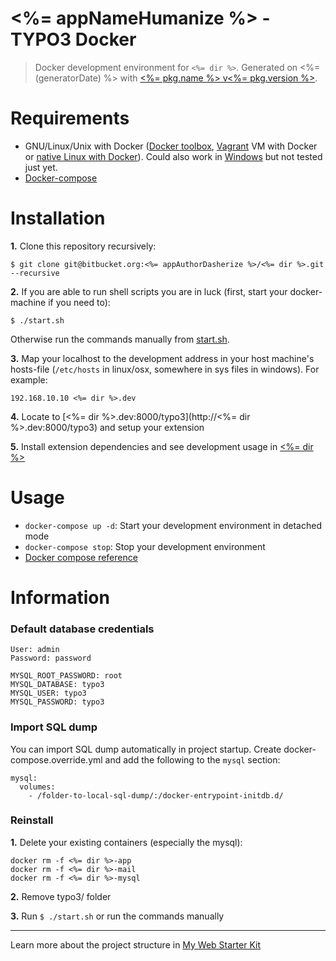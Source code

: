 # <%= appNameHumanize %> - TYPO3 Docker

> Docker development environment for `<%= dir %>`. Generated on <%= (generatorDate) %> with [<%= pkg.name %> v<%= pkg.version %>](<%= (generatorRepository) %>).

# Requirements

* GNU/Linux/Unix with Docker ([Docker toolbox](https://www.docker.com/products/docker-toolbox), [Vagrant](https://www.vagrantup.com/downloads.html) VM with Docker or [native Linux with Docker](http://docs.docker.com/linux/step_one/)). Could also work in [Windows](https://docs.docker.com/docker-for-windows/#/what-to-know-before-you-install) but not tested just yet.
* [Docker-compose](https://github.com/docker/compose)

# Installation 

**1.** Clone this repository recursively:

```
$ git clone git@bitbucket.org:<%= appAuthorDasherize %>/<%= dir %>.git --recursive
```

**2.** If you are able to run shell scripts you are in luck (first, start your docker-machine if you need to): 

```
$ ./start.sh
```

Otherwise run the commands manually from [start.sh](start.sh).

**3.** Map your localhost to the development address in your host machine's hosts-file (`/etc/hosts` in linux/osx, somewhere in sys files in windows). For example:

```
192.168.10.10 <%= dir %>.dev
```

**4.** Locate to [<%= dir %>.dev:8000/typo3](http://<%= dir %>.dev:8000/typo3) and setup your extension

**5.** Install extension dependencies and see development usage in [<%= dir %>](<%= dir %>) 

# Usage

* `docker-compose up -d`: Start your development environment in detached mode
* `docker-compose stop`: Stop your development environment
* [Docker compose reference](https://docs.docker.com/compose/reference)

# Information

### Default database credentials

```
User: admin
Password: password
```

```
MYSQL_ROOT_PASSWORD: root
MYSQL_DATABASE: typo3
MYSQL_USER: typo3
MYSQL_PASSWORD: typo3
```

### Import SQL dump

You can import SQL dump automatically in project startup. Create docker-compose.override.yml and add the following to the `mysql` section:

```
mysql:
  volumes:
    - /folder-to-local-sql-dump/:/docker-entrypoint-initdb.d/
```

### Reinstall

**1.** Delete your existing containers (especially the mysql):

```
docker rm -f <%= dir %>-app
docker rm -f <%= dir %>-mail
docker rm -f <%= dir %>-mysql
```

**2.** Remove typo3/ folder

**3.** Run `$ ./start.sh` or run the commands manually

---

Learn more about the project structure in [My Web Starter Kit](https://bitbucket.org/mediasignal/my-web-starter-kit/src/master/docs/project/README.md)
